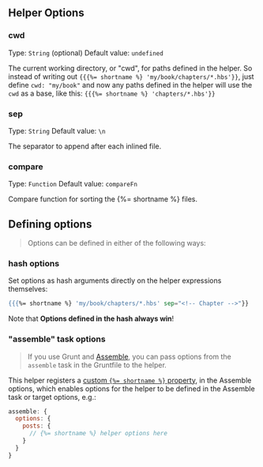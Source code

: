 ## Helper Options

### cwd
Type: `String` (optional)
Default value: `undefined`

The current working directory, or "cwd", for paths defined in the helper. So instead of writing out `{{{%= shortname %} 'my/book/chapters/*.hbs'}}`, just define `cwd: "my/book"` and now any paths defined in the helper will use the `cwd` as a base, like this: `{{{%= shortname %} 'chapters/*.hbs'}}`

### sep
Type: `String`
Default value: `\n`

The separator to append after each inlined file.

### compare
Type: `Function`
Default value: `compareFn`

Compare function for sorting the {%= shortname %} files.


## Defining options
> Options can be defined in either of the following ways:

### hash options
Set options as hash arguments directly on the helper expressions themselves:

```handlebars
{{{%= shortname %} 'my/book/chapters/*.hbs' sep="<!-- Chapter -->"}}
```

Note that **Options defined in the hash always win**!


### "assemble" task options
> If you use Grunt and [Assemble](http://assemble.io), you can pass options from the `assemble` task in the Gruntfile to the helper.

This helper registers a [custom `{%= shortname %}` property](http://assemble.io/docs/Custom-Helpers.html), in the Assemble options, which enables options for the helper to be defined in the Assemble task or target options, e.g.:

```js
assemble: {
  options: {
    posts: {
      // {%= shortname %} helper options here
    }
  }
}
```